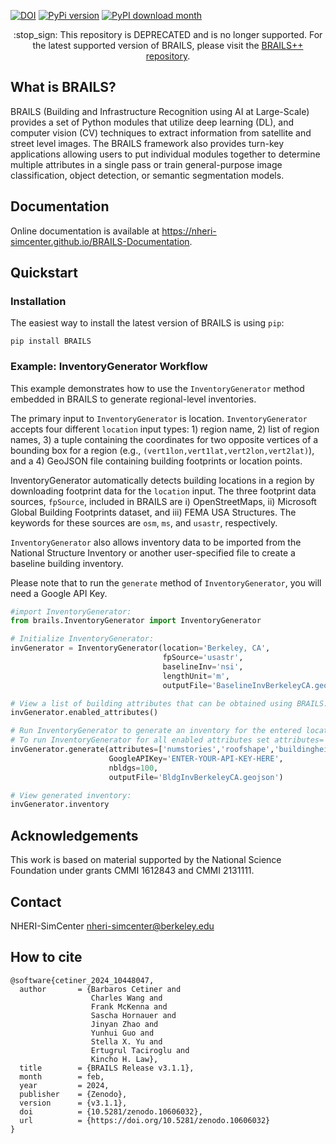 [![DOI](https://zenodo.org/badge/184673734.svg)](https://zenodo.org/badge/latestdoi/184673734)
[![PyPi version](https://badgen.net/pypi/v/BRAILS/)](https://pypi.org/project/BRAILS/)
[![PyPI download month](https://img.shields.io/pypi/dm/BRAILS.svg)](https://pypi.python.org/pypi/BRAILS/)

<p align="center">
:stop_sign: This repository is DEPRECATED and is no longer supported. For the latest supported version of BRAILS, please visit the <a href="https://github.com/NHERI-SimCenter/BrailsPlusPlus">BRAILS++ repository</a>.
</p>

## What is BRAILS?

BRAILS (Building and Infrastructure Recognition using AI at Large-Scale) provides a set of Python modules that utilize deep learning (DL), and computer vision (CV) techniques to extract information from satellite and street level images. The BRAILS framework also provides turn-key applications allowing users to put individual modules together to determine multiple attributes in a single pass or train general-purpose image classification, object detection, or semantic segmentation models.

## Documentation

Online documentation is available at <a href="https://nheri-simcenter.github.io/BRAILS-Documentation/index.html">https://nheri-simcenter.github.io/BRAILS-Documentation</a>.

## Quickstart

### Installation


The easiest way to install the latest version of BRAILS is using ``pip``:
```
pip install BRAILS
```

### Example: InventoryGenerator Workflow

This example demonstrates how to use the ``InventoryGenerator`` method embedded in BRAILS to generate regional-level inventories. 

The primary input to ``InventoryGenerator`` is location. ``InventoryGenerator`` accepts four different ``location`` input types: 1) region name, 2) list of region names, 3) a tuple containing the coordinates for two opposite vertices of a bounding box for a region (e.g., ``(vert1lon,vert1lat,vert2lon,vert2lat)``), and a 4) GeoJSON file containing building footprints or location points.

InventoryGenerator automatically detects building locations in a region by downloading footprint data for the ``location`` input. The three footprint data sources, ``fpSource``, included in BRAILS are i) OpenStreetMaps, ii) Microsoft Global Building Footprints dataset, and iii) FEMA USA Structures. The keywords for these sources are ``osm``, ``ms``, and ``usastr``, respectively.

``InventoryGenerator`` also allows inventory data to be imported from the National Structure Inventory or another user-specified file to create a baseline building inventory.

Please note that to run the ``generate`` method of ``InventoryGenerator``, you will need a Google API Key.

```python
#import InventoryGenerator:
from brails.InventoryGenerator import InventoryGenerator

# Initialize InventoryGenerator:
invGenerator = InventoryGenerator(location='Berkeley, CA',
                                  fpSource='usastr', 
                                  baselineInv='nsi',
                                  lengthUnit='m',
                                  outputFile='BaselineInvBerkeleyCA.geojson')

# View a list of building attributes that can be obtained using BRAILS:
invGenerator.enabled_attributes()

# Run InventoryGenerator to generate an inventory for the entered location:
# To run InventoryGenerator for all enabled attributes set attributes='all':
invGenerator.generate(attributes=['numstories','roofshape','buildingheight'],
                      GoogleAPIKey='ENTER-YOUR-API-KEY-HERE',
                      nbldgs=100,
                      outputFile='BldgInvBerkeleyCA.geojson')

# View generated inventory:
invGenerator.inventory

```

## Acknowledgements

This work is based on material supported by the National Science Foundation under grants CMMI 1612843 and CMMI 2131111.


## Contact

NHERI-SimCenter nheri-simcenter@berkeley.edu

## How to cite

```
@software{cetiner_2024_10448047,
  author       = {Barbaros Cetiner and
                  Charles Wang and
                  Frank McKenna and
                  Sascha Hornauer and
                  Jinyan Zhao and
                  Yunhui Guo and
                  Stella X. Yu and
                  Ertugrul Taciroglu and
                  Kincho H. Law},
  title        = {BRAILS Release v3.1.1},
  month        = feb,
  year         = 2024,
  publisher    = {Zenodo},
  version      = {v3.1.1},
  doi          = {10.5281/zenodo.10606032},
  url          = {https://doi.org/10.5281/zenodo.10606032}
}
```
